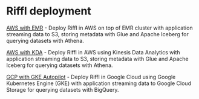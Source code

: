 # Riffl deployment

[AWS with EMR](emr-cli/) - Deploy Riffl in AWS on top of EMR cluster with application streaming data to S3, storing metadata with Glue and Apache Iceberg for querying datasets with Athena.

[AWS with KDA](kda-cli/) - Deploy Riffl in AWS using Kinesis Data Analytics with application streaming data to S3, storing metadata with Glue and Apache Iceberg for querying datasets with Athena.

[GCP with GKE Autopilot](docker/k8s/gke-autopilot-terraform/) - Deploy Riffl in Google Cloud using Google Kubernetes Engine (GKE) with application streaming data to Google Cloud Storage for querying datasets with BigQuery.
